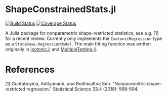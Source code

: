 # ShapeConstrainedStats.jl

[![Build Status](https://travis-ci.com/nignatiadis/ShapeConstrainedStats.jl.svg?branch=master)](https://travis-ci.com/nignatiadis/ShapeConstrainedStats.jl)
[![Coverage Status](https://coveralls.io/repos/github/nignatiadis/ShapeConstrainedStats.jl/badge.svg?branch=master)](https://coveralls.io/github/nignatiadis/ShapeConstrainedStats.jl?branch=master)


A Julia package for nonparametric shape-restricted statistics, see e.g. [1] for a recent review. Currently only implements the `IsotonicRegression` type as a `StatsBase.RegressionModel`. The main fitting function was written originally in [Isotonic.jl](https://github.com/ajtulloch/Isotonic.jl) and [MultipleTesting.jl](https://github.com/juliangehring/MultipleTesting.jl).

# References

[1] Guntuboyina, Adityanand, and Bodhisattva Sen. "Nonparametric shape-restricted regression." Statistical Science 33.4 (2018): 568-594.
